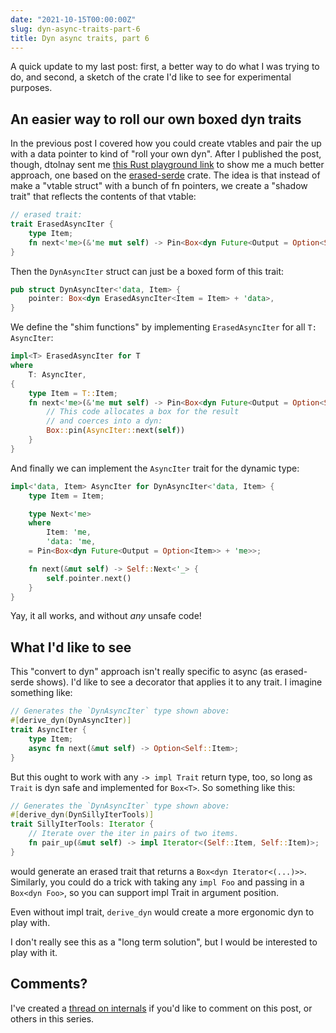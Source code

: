```yaml
---
date: "2021-10-15T00:00:00Z"
slug: dyn-async-traits-part-6
title: Dyn async traits, part 6
---
```


A quick update to my last post: first, a better way to do what I was trying to do, and second, a sketch of the crate I'd like to see for experimental purposes.

## An easier way to roll our own boxed dyn traits

In the previous post I covered how you could create vtables and pair the up with a data pointer to kind of "roll your own dyn". After I published the post, though, dtolnay sent me [this Rust playground link](https://play.rust-lang.org/?version=nightly&mode=debug&edition=2018&gist=adba43d6e056337cd8a297624a296219) to show me a much better approach, one based on the [erased-serde] crate. The idea is that instead of make a "vtable struct" with a bunch of fn pointers, we create a "shadow trait" that reflects the contents of that vtable:

[erased-serde]: https://crates.io/crates/erased-serde

```rust
// erased trait:
trait ErasedAsyncIter {
    type Item;
    fn next<'me>(&'me mut self) -> Pin<Box<dyn Future<Output = Option<Self::Item>> + 'me>>;
}
```

Then the `DynAsyncIter` struct can just be a boxed form of this trait:

```rust
pub struct DynAsyncIter<'data, Item> {
    pointer: Box<dyn ErasedAsyncIter<Item = Item> + 'data>,
}
```

We define the "shim functions" by implementing `ErasedAsyncIter` for all `T: AsyncIter`:

```rust
impl<T> ErasedAsyncIter for T
where
    T: AsyncIter,
{
    type Item = T::Item;
    fn next<'me>(&'me mut self) -> Pin<Box<dyn Future<Output = Option<Self::Item>> + 'me>> {
        // This code allocates a box for the result
        // and coerces into a dyn:
        Box::pin(AsyncIter::next(self))
    }
}
```

And finally we can implement the `AsyncIter` trait for the dynamic type:

```rust
impl<'data, Item> AsyncIter for DynAsyncIter<'data, Item> {
    type Item = Item;

    type Next<'me>
    where
        Item: 'me,
        'data: 'me,
    = Pin<Box<dyn Future<Output = Option<Item>> + 'me>>;

    fn next(&mut self) -> Self::Next<'_> {
        self.pointer.next()
    }
}
```

Yay, it all works, and without *any* unsafe code!

## What I'd like to see

This "convert to dyn" approach isn't really specific to async (as erased-serde shows). I'd like to see a decorator that applies it to any trait. I imagine something like:

```rust
// Generates the `DynAsyncIter` type shown above:
#[derive_dyn(DynAsyncIter)]
trait AsyncIter {
    type Item;
    async fn next(&mut self) -> Option<Self::Item>;
}
```

But this ought to work with any `-> impl Trait` return type, too, so long as `Trait` is dyn safe and implemented for `Box<T>`. So something like this:

```rust
// Generates the `DynAsyncIter` type shown above:
#[derive_dyn(DynSillyIterTools)]
trait SillyIterTools: Iterator {
    // Iterate over the iter in pairs of two items.
    fn pair_up(&mut self) -> impl Iterator<(Self::Item, Self::Item)>;
}
```

would generate an erased trait that returns a `Box<dyn Iterator<(...)>>`. Similarly, you could do a trick with taking any `impl Foo` and passing in a `Box<dyn Foo>`, so you can support impl Trait in argument position.

Even without impl trait, `derive_dyn` would create a more ergonomic dyn to play with.

I don't really see this as a "long term solution", but I would be interested to play with it.

## Comments?

I've created a [thread on internals](https://internals.rust-lang.org/t/blog-series-dyn-async-in-traits/15449) if you'd like to comment on this post, or others in this series.